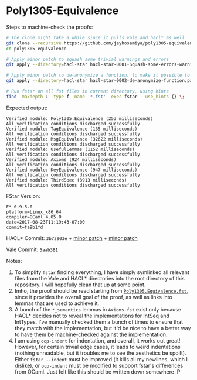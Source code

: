 # Poly1305-Equivalence

Steps to machine-check the proofs:
```sh
# The clone might take a while since it pulls vale and hacl* as well
git clone --recursive https://github.com/jaybosamiya/poly1305-equivalence
cd poly1305-equivalence

# Apply minor patch to squash some trivial warnings and errors
git apply --directory=hacl-star hacl-star-0001-Squash-some-errors-warnings.patch

# Apply minor patch to de-anonymize a function, to make it possible to prove stuff
git apply --directory=hacl-star hacl-star-0002-de-anonymize-function.patch

# Run fstar on all fst files in current directory, using hints
find -maxdepth 1 -type f -name '*.fst' -exec fstar --use_hints {} \;
```

Expected output:
```
Verified module: Poly1305.Equivalence (253 milliseconds)
All verification conditions discharged successfully
Verified module: TagEquivalence (135 milliseconds)
All verification conditions discharged successfully
Verified module: MsgEquivalence (32622 milliseconds)
All verification conditions discharged successfully
Verified module: UsefulLemmas (1152 milliseconds)
All verification conditions discharged successfully
Verified module: Axioms (924 milliseconds)
All verification conditions discharged successfully
Verified module: KeyEquivalence (947 milliseconds)
All verification conditions discharged successfully
Verified module: ThirdSpec (3913 milliseconds)
All verification conditions discharged successfully
```

FStar Version:
```
F* 0.9.5.0
platform=Linux_x86_64
compiler=OCaml 4.05.0
date=2017-08-23T11:19:43-07:00
commit=fa9b1fd
```

HACL* Commit: `3b72903e` + [minor patch](hacl-star-0001-Squash-some-errors-warnings.patch) + [minor patch](hacl-star-0002-de-anonymize-function.patch)

Vale Commit: `5aab381`

Notes:
1. To simplify `fstar` finding everything, I have simply symlinked all
   relevant files from the Vale and HACL* directories into the root
   directory of this repository. I will hopefully clean that up at
   some point.
2. Imho, the proof should be read starting from
   [`Poly1305.Equivalence.fst`](Poly1305.Equivalence.fst), since it
   provides the overall goal of the proof, as well as links into
   lemmas that are used to achieve it.
3. A bunch of the `*_semantics` lemmas in `Axioms.fst` exist only
   because HACL* decides not to reveal the implementations for IntSeq
   and IntTypes. I've manually checked them a bunch of times to ensure
   that they match with the implementation, but it'd be nice to have a
   better way to have them be machine-checked against the
   implementation.
4. I am using `ocp-indent` for indentation, and overall, it works out
   great! However, for certain trivial edge cases, it leads to weird
   indentations (nothing unreadable, but it troubles me to see the
   aesthetics be spoilt). Either `fstar --indent` must be improved (it
   kills all my newlines, which I dislike), or `ocp-indent` must be
   modified to support fstar's differences from OCaml. Just felt like
   this should be written down somewhere :P
